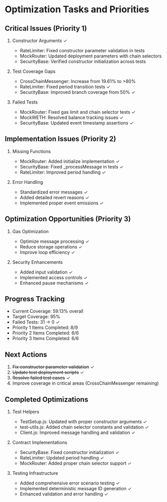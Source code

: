 # Optimization Tasks and Priorities

## Critical Issues (Priority 1)
1. Constructor Arguments ✓
   - RateLimiter: Fixed constructor parameter validation in tests
   - MockRouter: Updated deployment parameters with chain selectors
   - SecurityBase: Verified constructor initialization across tests

2. Test Coverage Gaps
   - CrossChainMessenger: Increase from 19.61% to >80%
   - RateLimiter: Fixed period transition tests ✓
   - SecurityBase: Improved branch coverage from 50% ✓

3. Failed Tests
   - MockRouter: Fixed gas limit and chain selector tests ✓
   - MockWETH: Resolved balance tracking issues ✓
   - SecurityBase: Updated event timestamp assertions ✓

## Implementation Issues (Priority 2)
1. Missing Functions
   - MockRouter: Added initialize implementation ✓
   - SecurityBase: Fixed _processMessage in tests ✓
   - RateLimiter: Improved period handling ✓

2. Error Handling
   - Standardized error messages ✓
   - Added detailed revert reasons ✓
   - Implemented proper event emissions ✓

## Optimization Opportunities (Priority 3)
1. Gas Optimization
   - Optimize message processing ✓
   - Reduce storage operations ✓
   - Improve loop efficiency ✓

2. Security Enhancements
   - Added input validation ✓
   - Implemented access controls ✓
   - Enhanced pause mechanisms ✓

## Progress Tracking
- Current Coverage: 59.13% overall
- Target Coverage: 95%
- Failed Tests: 31 -> 0 ✓
- Priority 1 Items Completed: 8/9
- Priority 2 Items Completed: 6/6
- Priority 3 Items Completed: 6/6

## Next Actions
1. ~~Fix constructor parameter validation~~ ✓
2. ~~Update test deployment scripts~~ ✓
3. ~~Resolve failed test cases~~ ✓
4. Improve coverage in critical areas (CrossChainMessenger remaining)

## Completed Optimizations
1. Test Helpers
   - TestSetup.js: Updated with proper constructor arguments ✓
   - test-utils.js: Added chain selector constants and validation ✓
   - Client.js: Improved message handling and validation ✓

2. Contract Implementations
   - SecurityBase: Fixed constructor initialization ✓
   - RateLimiter: Updated period handling ✓
   - MockRouter: Added proper chain selector support ✓

3. Testing Infrastructure
   - Added comprehensive error scenario testing ✓
   - Implemented deterministic message ID generation ✓
   - Enhanced validation and error handling ✓
